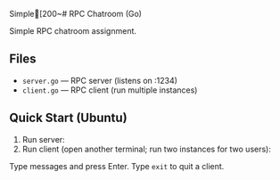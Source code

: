 Simple[200~# RPC Chatroom (Go)

Simple RPC chatroom assignment.

## Files
- `server.go` — RPC server (listens on :1234)
- `client.go` — RPC client (run multiple instances)

## Quick Start (Ubuntu)
1. Run server:
2. Run client (open another terminal; run two instances for two users):


Type messages and press Enter. Type `exit` to quit a client.

